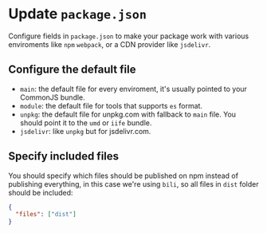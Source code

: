 # Update `package.json`

Configure fields in `package.json` to make your package work with various enviroments like `npm` `webpack`, or a CDN provider like `jsdelivr`.

## Configure the default file

* `main`: the default file for every enviroment, it's usually pointed to your CommonJS bundle.
* `module`: the default file for tools that supports `es` format.
* `unpkg`: the default file for unpkg.com with fallback to `main` file. You should point it to the `umd` or `iife` bundle.
* `jsdelivr`: like `unpkg` but for jsdelivr.com.

## Specify included files

You should specify which files should be published on npm instead of publishing everything, in this case we're using `bili`, so all files in `dist` folder should be included:

```json
{
  "files": ["dist"]
}
```
